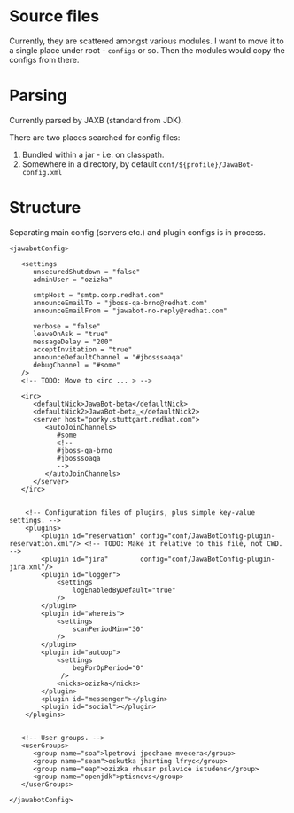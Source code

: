 # Source files #

Currently, they are scattered amongst various modules.
I want to move it to a single place under root - `configs` or so.
Then the modules would copy the configs from there.

# Parsing #

Currently parsed by JAXB (standard from JDK).

There are two places searched for config files:

  1. Bundled within a jar - i.e. on classpath.
  1. Somewhere in a directory, by default `conf/${profile}/JawaBot-config.xml`

# Structure #

Separating main config (servers etc.) and plugin configs is in process.

```
<jawabotConfig>

   <settings
      unsecuredShutdown = "false"
      adminUser = "ozizka"

      smtpHost = "smtp.corp.redhat.com"
      announceEmailTo = "jboss-qa-brno@redhat.com"
      announceEmailFrom = "jawabot-no-reply@redhat.com"
      
      verbose = "false"
      leaveOnAsk = "true"
      messageDelay = "200"
      acceptInvitation = "true"
      announceDefaultChannel = "#jbosssoaqa"
      debugChannel = "#some"
   />
   <!-- TODO: Move to <irc ... > -->

   <irc>
      <defaultNick>JawaBot-beta</defaultNick>
      <defaultNick2>JawaBot-beta_</defaultNick2>
      <server host="porky.stuttgart.redhat.com">
         <autoJoinChannels>
            #some
            <!--
            #jboss-qa-brno
            #jbosssoaqa
            -->
         </autoJoinChannels>
      </server>
   </irc>


    <!-- Configuration files of plugins, plus simple key-value settings. -->
    <plugins>
        <plugin id="reservation" config="conf/JawaBotConfig-plugin-reservation.xml"/> <!-- TODO: Make it relative to this file, not CWD. -->
        <plugin id="jira"        config="conf/JawaBotConfig-plugin-jira.xml"/>
        <plugin id="logger">
            <settings
                logEnabledByDefault="true"
            />
        </plugin>
        <plugin id="whereis">
            <settings
                scanPeriodMin="30"
            />
        </plugin>
        <plugin id="autoop">
            <settings
                begForOpPeriod="0"
             />
            <nicks>ozizka</nicks>
        </plugin>
        <plugin id="messenger"></plugin>
        <plugin id="social"></plugin>
    </plugins>


   <!-- User groups. -->
   <userGroups>
      <group name="soa">lpetrovi jpechane mvecera</group>
      <group name="seam">oskutka jharting lfryc</group>
      <group name="eap">ozizka rhusar pslavice istudens</group>
      <group name="openjdk">ptisnovs</group>
   </userGroups>

</jawabotConfig>
```